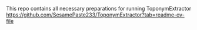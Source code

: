 This repo contains all necessary preparations for running ToponymExtractor https://github.com/SesamePaste233/ToponymExtractor?tab=readme-ov-file
